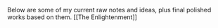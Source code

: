 Below are some of my current raw notes and ideas, plus final polished works based on them.
[[The Enlightenment]]